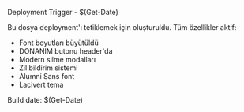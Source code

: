 Deployment Trigger - $(Get-Date)

Bu dosya deployment'ı tetiklemek için oluşturuldu.
Tüm özellikler aktif:
- Font boyutları büyütüldü
- DONANIM butonu header'da
- Modern silme modalları
- Zil bildirim sistemi
- Alumni Sans font
- Lacivert tema

Build date: $(Get-Date)